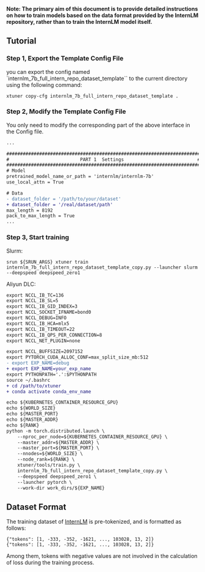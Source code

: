 **Note: The primary aim of this document is to provide detailed instructions on how to train models based on the data format provided by the InternLM repository, rather than to train the InternLM model itself.**

## Tutorial

### Step 1, Export the Template Config File

you can export the config named \`internlm_7b_full_intern_repo_dataset_template\`\` to the current directory using the following command:

```bash
xtuner copy-cfg internlm_7b_full_intern_repo_dataset_template .
```

### Step 2, Modify the Template Config File

You only need to modify the corresponding part of the above interface in the Config file.

```diff
...

#######################################################################
#                          PART 1  Settings                           #
#######################################################################
# Model
pretrained_model_name_or_path = 'internlm/internlm-7b'
use_local_attn = True

# Data
- dataset_folder = '/path/to/your/dataset'
+ dataset_folder = '/real/dataset/path'
max_length = 8192
pack_to_max_length = True
...
```

### Step 3, Start training

Slurm:

```
srun ${SRUN_ARGS} xtuner train internlm_7b_full_intern_repo_dataset_template_copy.py --launcher slurm --deepspeed deepspeed_zero1
```

Aliyun DLC:

```diff
export NCCL_IB_TC=136
export NCCL_IB_SL=5
export NCCL_IB_GID_INDEX=3
export NCCL_SOCKET_IFNAME=bond0
export NCCL_DEBUG=INFO
export NCCL_IB_HCA=mlx5
export NCCL_IB_TIMEOUT=22
export NCCL_IB_QPS_PER_CONNECTION=8
export NCCL_NET_PLUGIN=none

export NCCL_BUFFSIZE=2097152
export PYTORCH_CUDA_ALLOC_CONF=max_split_size_mb:512
- export EXP_NAME=debug
+ export EXP_NAME=your_exp_name
export PYTHONPATH='.':$PYTHONPATH
source ~/.bashrc
+ cd /path/to/xtuner
+ conda activate conda_env_name

echo ${KUBERNETES_CONTAINER_RESOURCE_GPU}
echo ${WORLD_SIZE}
echo ${MASTER_PORT}
echo ${MASTER_ADDR}
echo ${RANK}
python -m torch.distributed.launch \
    --nproc_per_node=${KUBERNETES_CONTAINER_RESOURCE_GPU} \
    --master_addr=${MASTER_ADDR} \
    --master_port=${MASTER_PORT} \
    --nnodes=${WORLD_SIZE} \
    --node_rank=${RANK} \
    xtuner/tools/train.py \
    internlm_7b_full_intern_repo_dataset_template_copy.py \
    --deepspeed deepspeed_zero1 \
    --launcher pytorch \
    --work-dir work_dirs/${EXP_NAME}
```

## Dataset Format

The training dataset of [InternLM](https://github.com/InternLM/InternLM) is pre-tokenized, and is formatted as follows:

```
{"tokens": [1, -333, -352, -1621, ..., 103028, 13, 2]}
{"tokens": [1, -333, -352, -1621, ..., 103028, 13, 2]}
```

Among them, tokens with negative values are not involved in the calculation of loss during the training process.
